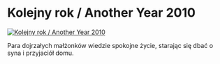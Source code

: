 Kolejny rok / Another Year 2010 
=============
[![Kolejny rok / Another Year 2010 ](http://vidos.pl/images/player.gif)](http://vidos.pl/kolejny-rok-another-year-2010)

 Para dojrzałych małżonków wiedzie spokojne życie, starając się dbać o syna i przyjaciół domu.
